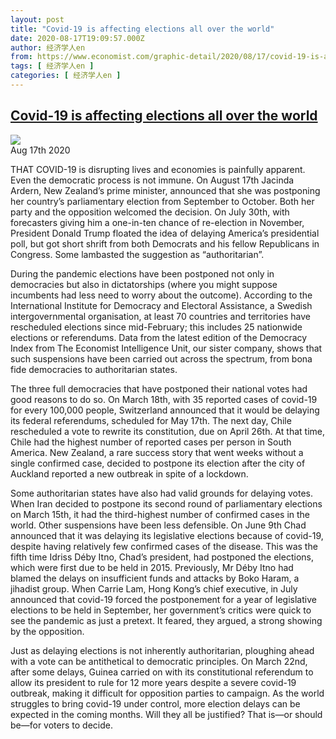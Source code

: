 ```yaml
---
layout: post
title: "Covid-19 is affecting elections all over the world"
date: 2020-08-17T19:09:57.000Z
author: 经济学人en
from: https://www.economist.com/graphic-detail/2020/08/17/covid-19-is-affecting-elections-all-over-the-world
tags: [ 经济学人en ]
categories: [ 经济学人en ]
---
```

<!--1597691397000-->
[Covid-19 is affecting elections all over the world](https://www.economist.com/graphic-detail/2020/08/17/covid-19-is-affecting-elections-all-over-the-world)
------

<div>
<img src="https://images.weserv.nl/?url=www.economist.com/sites/default/files/20200822_WOC400.png"/><div></div><aside ><div ><time itemscope="" itemType="http://schema.org/DateTime" dateTime="2020-08-17T00:00:00Z" >Aug 17th 2020</time><meta itemProp="author" content="The Economist"/></div></aside><p >THAT COVID-19 is disrupting lives and economies is painfully apparent. Even the democratic process is not immune. On August 17th Jacinda Ardern, New Zealand’s prime minister, announced that she was postponing her country’s parliamentary election from September to October. Both her party and the opposition welcomed the decision. On July 30th, with forecasters giving him a one-in-ten chance of re-election in November, President Donald Trump floated the idea of delaying America’s presidential poll, but got short shrift from both Democrats and his fellow Republicans in Congress. Some lambasted the suggestion as “authoritarian”.</p><p >During the pandemic elections have been postponed not only in democracies but also in dictatorships (where you might suppose incumbents had less need to worry about the outcome). According to the International Institute for Democracy and Electoral Assistance, a Swedish intergovernmental organisation, at least 70 countries and territories have rescheduled elections since mid-February; this includes 25 nationwide elections or referendums. Data from the latest edition of the Democracy Index from The Economist Intelligence Unit, our sister company, shows that such suspensions have been carried out across the spectrum, from bona fide democracies to authoritarian states.</p><div  id="gpt-ad-slot-1" data-test-id="Inline Ad"></div><p >The three full democracies that have postponed their national votes had good reasons to do so. On March 18th, with 35 reported cases of covid-19 for every 100,000 people, Switzerland announced that it would be delaying its federal referendums, scheduled for May 17th. The next day, Chile rescheduled a vote to rewrite its constitution, due on April 26th. At that time, Chile had the highest number of reported cases per person in South America. New Zealand, a rare success story that went weeks without a single confirmed case, decided to postpone its election after the city of Auckland reported a new outbreak in spite of a lockdown.</p><p >Some authoritarian states have also had valid grounds for delaying votes. When Iran decided to postpone its second round of parliamentary elections on March 15th, it had the third-highest number of confirmed cases in the world. Other suspensions have been less defensible. On June 9th Chad announced that it was delaying its legislative elections because of covid-19, despite having relatively few confirmed cases of the disease. This was the fifth time Idriss Déby Itno, Chad’s president, had postponed the elections, which were first due to be held in 2015. Previously, Mr Déby Itno had blamed the delays on insufficient funds and attacks by Boko Haram, a jihadist group. When Carrie Lam, Hong Kong’s chief executive, in July announced that covid-19 forced the postponement for a year of legislative elections to be held in September, her government’s critics were quick to see the pandemic as just a pretext. It feared, they argued, a strong showing by the opposition.</p><p >Just as delaying elections is not inherently authoritarian, ploughing ahead with a vote can be antithetical to democratic principles. On March 22nd, after some delays, Guinea carried on with its constitutional referendum to allow its president to rule for 12 more years despite a severe covid-19 outbreak, making it difficult for opposition parties to campaign. As the world struggles to bring covid-19 under control, more election delays can be expected in the coming months. Will they all be justified? That is—or should be—for voters to decide.</p>
</div>

